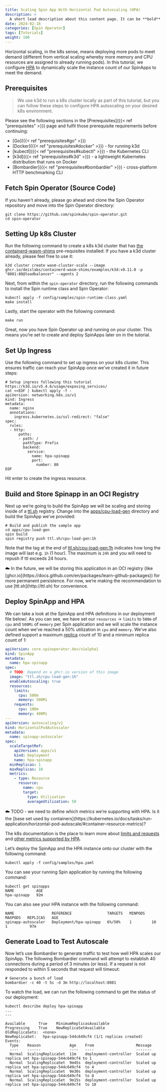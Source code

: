 ```yaml
---
title: Scaling Spin App With Horizontal Pod Autoscaling (HPA)
description: >
  A short lead description about this content page. It can be **bold** or _italic_ and can be split over multiple paragraphs.
date: 2024-02-16
categories: [Spin Operator]
tags: [Tutorials]
weight: 100
---
```


Horizontal scaling, in the k8s sense, means deploying more pods to meet demand (different from vertical scaling whereby more memory and CPU resources are assigned to already running pods). In this tutorial, we configure [HPA](https://kubernetes.io/docs/tasks/run-application/horizontal-pod-autoscale/) to dynamically scale the instance count of our SpinApps to meet the demand.

## Prerequisites

> We use k3d to run a k8s cluster locally as part of this tutorial, but you can follow these steps to configure HPA autoscaling on your desired k8s environment.

Please see the following sections in the [Prerequisites]({{< ref "prerequisites" >}}) page and fulfil those prerequisite requirements before continuing:

- [Go]({{< ref "prerequisites#go" >}})
- [Docker]({{< ref "prerequisites#docker" >}}) - for running k3d
- [kubectl]({{< ref "prerequisites#kubectl" >}}) - the Kubernetes CLI
- [k3d]({{< ref "prerequisites#k3d" >}}) - a lightweight Kubernetes distribution that runs on Docker
- [Bombardier]({{< ref "prerequisites#bombardier" >}}) - cross-platform HTTP benchmarking CLI

## Fetch Spin Operator (Source Code)

If you haven't already, please go ahead and clone the Spin Operator repository and move into the Spin Operator directory:

```console
git clone https://github.com/spinkube/spin-operator.git
cd spin-operator
```

## Setting Up k8s Cluster

Run the following command to create a k8s k3d cluster that has [the containerd-wasm-shims](https://github.com/deislabs/containerd-wasm-shims) pre-requisites installed: If you have a k3d cluster already, please feel free to use it:

```console
k3d cluster create wasm-cluster-scale --image ghcr.io/deislabs/containerd-wasm-shims/examples/k3d:v0.11.0 -p "8081:80@loadbalancer" --agents 2
```

Next, from within the `spin-operator` directory, run the following commands to install the Spin runtime class and Spin Operator:

```console
kubectl apply -f config/samples/spin-runtime-class.yaml
make install
```

Lastly, start the operator with the following command:

```console
make run
```

Great, now you have Spin Operator up and running on your cluster. This means you’re set to create and deploy SpinApps later on in the tutorial.

## Set Up Ingress

Use the following command to set up ingress on your k8s cluster. This ensures traffic can reach your SpinApp once we’ve created it in future steps:

```console
# Setup ingress following this tutorial https://k3d.io/v5.4.6/usage/exposing_services/
cat <<EOF | kubectl apply -f -
apiVersion: networking.k8s.io/v1
kind: Ingress
metadata:
  name: nginx
  annotations:
    ingress.kubernetes.io/ssl-redirect: "false"
spec:
  rules:
  - http:
      paths:
      - path: /
        pathType: Prefix
        backend:
          service:
            name: hpa-spinapp
            port:
              number: 80
EOF
```

Hit enter to create the ingress resource.

## Build and Store Spinapp in an OCI Registry

Next up we’re going to build the SpinApp we will be scaling and storing inside of a [ttl.sh](http://ttl.sh) registry. Change into the [apps/cpu-load-gen](https://github.com/spinkube/spin-operator/tree/hpa-tutorial/apps/cpu-load-gen) directory and build the SpinApp we’ve provided:

```console
# Build and publish the sample app
cd apps/cpu-load-gen
spin build
spin registry push ttl.sh/cpu-load-gen:1h
```

Note that the tag at the end of [ttl.sh/cpu-load-gen:1h](http://ttl.sh/cpu-load-gen:1h) indicates how long the image will last e.g. `1h` (1 hour). The maximum is `24h` and you will need to repush if ttl exceeds 24 hours.

<aside>
☁️ In the future, we will be storing this application in an OCI registry (like [ghcr.io](https://docs.github.com/en/packages/learn-github-packages)) for more permanent persistence. For now, we’re making the recommendation to use [ttl.sh](http://ttl.sh) for convenience.
</aside>

## Deploy SpinApp and HPA

We can take a look at the SpinApp and HPA definitions in our deployment file below/. As you can see, we have set our `resources` -> `limits` to `500m` of `cpu` and `500Mi` of `memory` per Spin application and we will scale the instance count when we’ve reached a 50% utilization in `cpu` and `memory`. We’ve also defined support a maximum [replica](https://kubernetes.io/docs/concepts/workloads/controllers/deployment/#replicas) count of 10 and a minimum replica count of 1:

```yaml
apiVersion: core.spinoperator.dev/v1alpha1
kind: SpinApp
metadata:
  name: hpa-spinapp
spec:
  # TODO: Depend on a ghcr.io version of this image
  image: "ttl.sh/cpu-load-gen:1h"
  enableAutoscaling: true
  resources:
    limits:
      cpu: 500m
      memory: 500Mi
    requests:
      cpu: 100m
      memory: 400Mi
---
apiVersion: autoscaling/v2
kind: HorizontalPodAutoscaler
metadata:
  name: spinapp-autoscaler
spec:
  scaleTargetRef:
    apiVersion: apps/v1
    kind: Deployment
    name: hpa-spinapp
  minReplicas: 1
  maxReplicas: 10
  metrics:
    - type: Resource
      resource:
        name: cpu
        target:
          type: Utilization
          averageUtilization: 50
```

<aside>
☁️ TODO - we need to define which metrics we’re supporting with HPA. Is it the [base set used by containers](https://kubernetes.io/docs/tasks/run-application/horizontal-pod-autoscale/#container-resource-metrics)?

</aside>

The k8s documentation is the place to learn more about [limits and requests](https://kubernetes.io/docs/concepts/configuration/manage-resources-containers/#requests-and-limits) and [other metrics supported by HPA](https://kubernetes.io/docs/tasks/run-application/horizontal-pod-autoscale/#container-resource-metrics).

Let’s deploy the SpinApp and the HPA instance onto our cluster with the following command:

```console
kubectl apply -f config/samples/hpa.yaml
```

You can see your running Spin application by running the following command:

```console
kubectl get spinapps
NAME          AGE
hpa-spinapp   92m
```

You can also see your HPA instance with the following command:

```console
NAME                 REFERENCE                TARGETS   MINPODS   MAXPODS   REPLICAS   AGE
spinapp-autoscaler   Deployment/hpa-spinapp   6%/50%    1         10        1          97m
```

## Generate Load to Test Autoscale

Now let’s use Bombardier to generate traffic to test how well HPA scales our SpinApp. The following Bombardier command will attempt to establish 40 connections during a period of 3 minutes (or less). If a request is not responded to within 5 seconds that request will timeout:

```console
# Generate a bunch of load
bombardier -c 40 -t 5s -d 3m http://localhost:8081
```

To watch the load, we can run the following command to get the status of our deployment:

```console
kubectl describe deploy hpa-spinapp
...
---

Available      True    MinimumReplicasAvailable
Progressing    True    NewReplicaSetAvailable
OldReplicaSets:  <none>
NewReplicaSet:   hpa-spinapp-544c649cf4 (1/1 replicas created)
Events:
  Type    Reason             Age    From                   Message
  ----    ------             ----   ----                   -------
  Normal  ScalingReplicaSet  11m    deployment-controller  Scaled up replica set hpa-spinapp-544c649cf4 to 1
  Normal  ScalingReplicaSet  9m45s  deployment-controller  Scaled up replica set hpa-spinapp-544c649cf4  to 4
  Normal  ScalingReplicaSet  9m30s  deployment-controller  Scaled up replica set hpa-spinapp-544c649cf4  to 8
  Normal  ScalingReplicaSet  9m15s  deployment-controller  Scaled up replica set hpa-spinapp-544c649cf4  to 10
```
